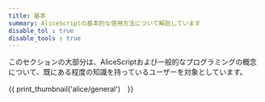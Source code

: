 ```yaml
---
title: 基本
summary: AliceScriptの基本的な使用方法について解説しています
disable_tol : true
disable_tools : true
---
```

 このセクションの大部分は、AliceScriptおよび一般的なプログラミングの概念について、既にある程度の知識を持っているユーザーを対象としています。

{{ print_thumbnail('alice/general')　}}
